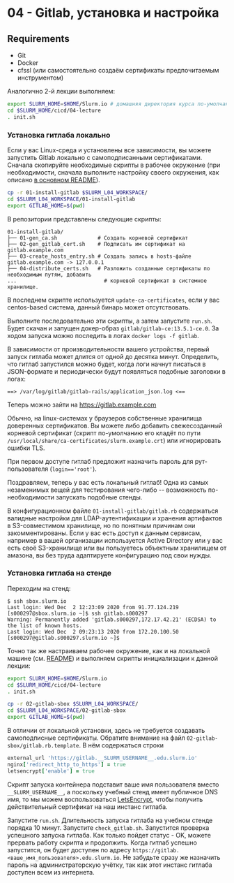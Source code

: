 # 04 - Gitlab, установка и настройка

## Requirements

- Git
- Docker
- cfssl (или самостоятельно создаём сертификаты предпочитаемым инструментом)

Аналогично 2-й лекции выполняем:

```bash
export SLURM_HOME=$HOME/Slurm.io # домашняя директория курса по-умолчанию
cd $SLURM_HOME/cicd/04-lecture
. init.sh
```

### Установка гитлаба локально

Если у вас Linux-среда и установлены все зависимости, вы можете запустить Gitlab локально с самоподписанными сертификатами. Сначала скопируйте необходимые скрипты в рабочее окружение (при необходимости, сначала выполните настройку своего окружения, как описано [в основном README](../README.md)).

```bash
cp -r 01-install-gitlab $SLURM_L04_WORKSPACE/
cd $SLURM_L04_WORKSPACE/01-install-gitlab
export GITLAB_HOME=$(pwd)
```

В репозитории представлены следующие скрипты:

```
01-install-gitlab/
├── 01-gen_ca.sh             # Создать корневой сертификат
├── 02-gen_gitlab_cert.sh    # Подписать им сертификат на gitlab.example.com
├── 03-create_hosts_entry.sh # Создать запись в hosts-файле gitlab.example.com -> 127.0.0.1
├── 04-distribute_certs.sh   # Разложить созданные сертификаты по необходимым путям, добавить
...                            # корневой сертификат в системное хранилище.
```

В последнем скрипте используется `update-ca-certificates`, если у вас centos-based система, данный бинарь может отсутствовать.

Выполните последовательно эти скрипты, а затем запустите `run.sh`. Будет скачан и запущен докер-образ `gitlab/gitlab-ce:13.5.1-ce.0`. За ходом запуска можно последить в логах `docker logs -f gitlab`.

В зависимости от производительности вашего устройства, первый запуск гитлаба может длится от одной до десятка минут. Определить, что гитлаб запустился можно будет, когда логи начнут писаться в JSON-формате и периодически будут появляться подобные заголовки в логах:

```
==> /var/log/gitlab/gitlab-rails/application_json.log <==
```

Теперь можно зайти на https://gitlab.example.com

Обычно, на linux-системах у браузеров собственные хранилища доверенных сертификатов. Вы можете либо добавить свежесозданный корневой сертификат (скрипт по-умолчанию его кладёт по пути `/usr/local/share/ca-certificates/slurm.example.crt`) или игнорировать ошибки TLS.

При первом доступе гитлаб предложит назначить пароль для рут-пользователя (`login=='root'`).

Поздравляем, теперь у вас есть локальный гитлаб! Одна из самых незаменимых вещей для тестирования чего-либо -- возможность по-необходимости запускать подобные стенды.

В конфигурационном файле `01-install-gitlab/gitlab.rb` содержаться валидные настройки для LDAP-аутентификации и хранения артифактов в S3-совместимом хранилище, но по понятным причинам они закомментированы. Если у вас есть доступ к данным сервисам, например в вашей организации используется Active Directory или у вас есть своё S3-хранилище или вы пользуетесь объектным хранилищем от амазона, вы без труда адаптируете конфигурацию под свои нужды.

### Установка гитлаба на стенде

Переходим на стенд:

```
$ ssh sbox.slurm.io 
Last login: Wed Dec  2 12:23:09 2020 from 91.77.124.219
[s000297@sbox.slurm.io ~]$ ssh gitlab.s000297
Warning: Permanently added 'gitlab.s000297,172.17.42.21' (ECDSA) to the list of known hosts.
Last login: Wed Dec  2 09:23:13 2020 from 172.20.100.50
[s000297@gitlab.s000297.slurm.io ~]$ 
```

Точно так же настраиваем рабочее окружение, как и на локальной машине (см. [README](../README.md)) и выполняем скрипты инициализации к данной лекции:

```bash
export SLURM_HOME=$HOME/Slurm.io
cd $SLURM_HOME/cicd/04-lecture
. init.sh
```

```bash
cp -r 02-gitlab-sbox $SLURM_L04_WORKSPACE/
cd $SLURM_L04_WORKSPACE/02-gitlab-sbox
export GITLAB_HOME=$(pwd)
```

В отличии от локальной установки, здесь не требуется создавать самоподписные сертификаты. Обратите внимание на файл `02-gitlab-sbox/gitlab.rb.template`. В нём содержаться строки

```ruby
external_url 'https://gitlab.__SLURM_USERNAME__.edu.slurm.io'
nginx['redirect_http_to_https'] = true
letsencrypt['enable'] = true
```

Скрипт запуска контейнера подставит ваше имя пользователя вместо `__SLURM_USERNAME__`, а поскольку учебный стенд имеет публичное DNS имя, то мы можем воспользоваться [LetsEncrypt](https://letsencrypt.org/), чтобы получить действительный сертификат на наш инстанс гитлаба.

Запустите `run.sh`. Длительность запуска гитлаба на учебном стенде порядка 10 минут. Запустите `check_gitlab.sh`. Запустится проверка успешного запуска гитлаба. Как только пойдет статус - OK, можете прервать работу скрипта и продолжить. Когда гитлаб успешно запустится, он будет доступен по адресу `https://gitlab.<ваше_имя_пользователя>.edu.slurm.io`. Не забудьте сразу же назначить пароль на администраторскую учётку, так как этот инстанс гитлаба доступен всем из интернета.

